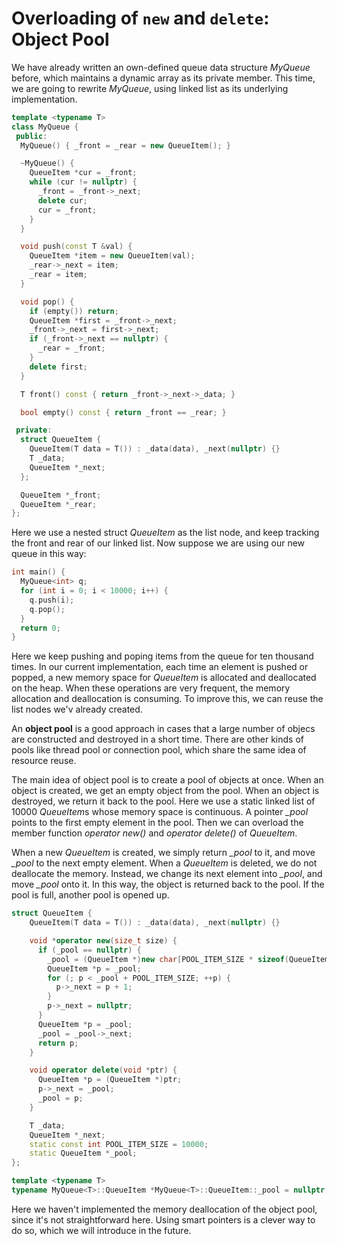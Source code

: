 # Overloading of `new` and `delete`: Object Pool

We have already written an own-defined queue data structure *MyQueue* before, which maintains a dynamic array as its private member. This time, we are going to rewrite *MyQueue*, using linked list as its underlying implementation.

```cpp
template <typename T>
class MyQueue {
 public:
  MyQueue() { _front = _rear = new QueueItem(); }

  ~MyQueue() {
    QueueItem *cur = _front;
    while (cur != nullptr) {
      _front = _front->_next;
      delete cur;
      cur = _front;
    }
  }

  void push(const T &val) {
    QueueItem *item = new QueueItem(val);
    _rear->_next = item;
    _rear = item;
  }

  void pop() {
    if (empty()) return;
    QueueItem *first = _front->_next;
    _front->_next = first->_next;
    if (_front->_next == nullptr) {
      _rear = _front;
    }
    delete first;
  }

  T front() const { return _front->_next->_data; }

  bool empty() const { return _front == _rear; }

 private:
  struct QueueItem {
    QueueItem(T data = T()) : _data(data), _next(nullptr) {}
    T _data;
    QueueItem *_next;
  };

  QueueItem *_front;
  QueueItem *_rear;
};
```

Here we use a nested struct *QueueItem* as the list node, and keep tracking the front and rear of our linked list. Now suppose we are using our new queue in this way:

```cpp
int main() {
  MyQueue<int> q;
  for (int i = 0; i < 10000; i++) {
    q.push(i);
    q.pop();
  }
  return 0;
}
```

Here we keep pushing and poping items from the queue for ten thousand times. In our current implementation, each time an element is pushed or popped, a new memory space for *QueueItem* is allocated and deallocated on the heap. When these operations are very frequent, the memory allocation and deallocation is consuming. To improve this, we can reuse the list nodes we'v already created.

An **object pool** is a good approach in cases that a large number of objecs are constructed and destroyed in a short time. There are other kinds of pools like thread pool or connection pool, which share the same idea of resource reuse. 

The main idea of object pool is to create a pool of objects at once. When an object is created, we get an empty object from the pool. When an object is destroyed, we return it back to the pool. Here we use a static linked list of 10000 *QueueItem*s whose memory space is continuous. A pointer *_pool* points to the first empty element in the pool. Then we can overload the member function *operator new()* and *operator delete()* of *QueueItem*. 

When a new *QueueItem* is created, we simply return *_pool* to it, and move *_pool* to the next empty element. When a *QueueItem* is deleted, we do not deallocate the memory. Instead, we change its next element into *_pool*, and move *_pool* onto it. In this way, the object is returned back to the pool. If the pool is full, another pool is opened up.

```cpp
struct QueueItem {
    QueueItem(T data = T()) : _data(data), _next(nullptr) {}

    void *operator new(size_t size) {
      if (_pool == nullptr) {
        _pool = (QueueItem *)new char[POOL_ITEM_SIZE * sizeof(QueueItem)];
        QueueItem *p = _pool;
        for (; p < _pool + POOL_ITEM_SIZE; ++p) {
          p->_next = p + 1;
        }
        p->_next = nullptr;
      }
      QueueItem *p = _pool;
      _pool = _pool->_next;
      return p;
    }

    void operator delete(void *ptr) {
      QueueItem *p = (QueueItem *)ptr;
      p->_next = _pool;
      _pool = p;
    }

    T _data;
    QueueItem *_next;
    static const int POOL_ITEM_SIZE = 10000;
    static QueueItem *_pool;
};

template <typename T>
typename MyQueue<T>::QueueItem *MyQueue<T>::QueueItem::_pool = nullptr;
```

Here we haven't implemented the memory deallocation of the object pool, since it's not straightforward here. Using smart pointers is a clever way to do so, which we will introduce in the future.